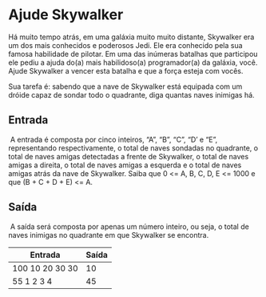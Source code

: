 # 									Ajude Skywalker 

Há muito tempo atrás, em uma galáxia muito muito distante, Skywalker era um dos mais conhecidos e poderosos Jedi. Ele era conhecido pela sua famosa habilidade de pilotar. Em uma das inúmeras batalhas que participou ele pediu a ajuda do(a) mais habilidoso(a) programador(a) da galáxia, você. Ajude Skywalker a vencer esta batalha e que a força esteja com vocês. 

Sua tarefa é: sabendo que a nave de Skywalker está equipada com um dróide capaz de sondar todo o quadrante, diga quantas naves inimigas há. 

## Entrada 

​	A entrada é composta por cinco inteiros, “A”, “B”, “C”, “D’ e “E”, representando respectivamente, o total de naves sondadas no quadrante, o total de naves amigas detectadas a frente de Skywalker, o total de naves amigas a direita, o total de naves amigas a esquerda e o total de naves amigas atrás da nave de Skywalker. Saiba que 0 <= A, B, C, D, E <= 1000 e que (B + C + D + E) <= A. 

## Saída 

​	A saída será composta por apenas um número inteiro, ou seja, o total de naves inimigas no quadrante em que Skywalker se encontra. 

| Entrada         | Saída |
| --------------- | ----- |
| 100 10 20 30 30 | 10    |
| 55 1 2 3 4      | 45    |


